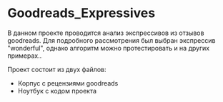 # Goodreads_Expressives
В данном проекте проводится анализ экспрессивов из отзывов goodreads. Для подробного рассмотрения был выбран экспрессив "wonderful", однако алгоритм можно протестировать и на других примерах..

Проект состоит из двух файлов:
- Корпус с рецензиями goodreads
- Ноутбук с кодом проекта

